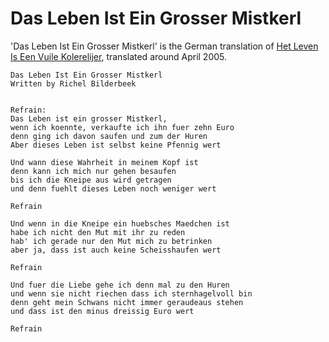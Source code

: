 # Das Leben Ist Ein Grosser Mistkerl

'Das Leben Ist Ein Grosser Mistkerl' is the German translation
of [Het Leven Is Een Vuile Kolerelijer](HetLevenIsEenVuileKolerelijer.md),
translated around April 2005.

```
Das Leben Ist Ein Grosser Mistkerl
Written by Richel Bilderbeek


Refrain:
Das Leben ist ein grosser Mistkerl,
wenn ich koennte, verkaufte ich ihn fuer zehn Euro
denn ging ich davon saufen und zum der Huren
Aber dieses Leben ist selbst keine Pfennig wert

Und wann diese Wahrheit in meinem Kopf ist
denn kann ich mich nur gehen besaufen
bis ich die Kneipe aus wird getragen
und denn fuehlt dieses Leben noch weniger wert

Refrain

Und wenn in die Kneipe ein huebsches Maedchen ist
habe ich nicht den Mut mit ihr zu reden
hab' ich gerade nur den Mut mich zu betrinken
aber ja, dass ist auch keine Scheisshaufen wert

Refrain

Und fuer die Liebe gehe ich denn mal zu den Huren
und wenn sie nicht riechen dass ich sternhagelvoll bin
denn geht mein Schwans nicht immer geraudeaus stehen
und dass ist den minus dreissig Euro wert

Refrain
```
